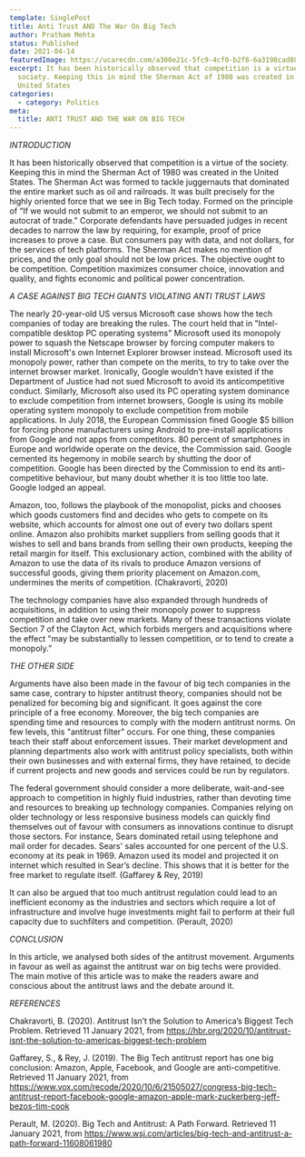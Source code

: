 ```yaml
---
template: SinglePost
title: Anti Trust AND The War On Big Tech
author: Pratham Mehta
status: Published
date: 2021-04-14
featuredImage: https://ucarecdn.com/a300e21c-5fc9-4cf0-b2f8-6a3198cad884/-/crop/997x839/0,72/-/preview/
excerpt: It has been historically observed that competition is a virtue of the
  society. Keeping this in mind the Sherman Act of 1980 was created in the
  United States
categories:
  - category: Politics
meta:
  title: ANTI TRUST AND THE WAR ON BIG TECH
---
```

*INTRODUCTION*

It has been historically observed that competition is a virtue of the society. Keeping this in mind the Sherman Act of 1980 was created in the United States. The Sherman Act was formed to tackle juggernauts that dominated the entire market such as oil and railroads. It was built precisely for the highly oriented force that we see in Big Tech today. Formed on the principle of “If we would not submit to an emperor, we should not submit to an autocrat of trade.” Corporate defendants have persuaded judges in recent decades to narrow the law by requiring, for example, proof of price increases to prove a case. But consumers pay with data, and not dollars, for the services of tech platforms. The Sherman Act makes no mention of prices, and the only goal should not be low prices. The objective ought to be competition. Competition maximizes consumer choice, innovation and quality, and fights economic and political power concentration.



*A CASE AGAINST BIG TECH GIANTS VIOLATING ANTI TRUST LAWS*

The nearly 20-year-old US versus Microsoft case shows how the tech companies of today are breaking the rules. The court held that in "Intel-compatible desktop PC operating systems" Microsoft used its monopoly power to squash the Netscape browser by forcing computer makers to install Microsoft's own Internet Explorer browser instead. Microsoft used its monopoly power, rather than compete on the merits, to try to take over the internet browser market. Ironically, Google wouldn’t have existed if the Department of Justice had not sued Microsoft to avoid its anticompetitive conduct. Similarly, Microsoft also used its PC operating system dominance to exclude competition from internet browsers, Google is using its mobile operating system monopoly to exclude competition from mobile applications. In July 2018, the European Commission fined Google $5 billion for forcing phone manufacturers using Android to pre-install applications from Google and not apps from competitors. 80 percent of smartphones in Europe and worldwide operate on the device, the Commission said. Google cemented its hegemony in mobile search by shutting the door of competition. Google has been directed by the Commission to end its anti-competitive behaviour, but many doubt whether it is too little too late. Google lodged an appeal.

Amazon, too, follows the playbook of the monopolist, picks and chooses which goods customers find and decides who gets to compete on its website, which accounts for almost one out of every two dollars spent online. Amazon also prohibits market suppliers from selling goods that it wishes to sell and bans brands from selling their own products, keeping the retail margin for itself. This exclusionary action, combined with the ability of Amazon to use the data of its rivals to produce Amazon versions of successful goods, giving them priority placement on Amazon.com, undermines the merits of competition. (Chakravorti, 2020)

The technology companies have also expanded through hundreds of acquisitions, in addition to using their monopoly power to suppress competition and take over new markets. Many of these transactions violate Section 7 of the Clayton Act, which forbids mergers and acquisitions where the effect "may be substantially to lessen competition, or to tend to create a monopoly.”

*THE OTHER SIDE*

Arguments have also been made in the favour of big tech companies in the same case, contrary to hipster antitrust theory, companies should not be penalized for becoming big and significant. It goes against the core principle of a free economy. Moreover, the big tech companies are spending time and resources to comply with the modern antitrust norms. On few levels, this "antitrust filter" occurs. For one thing, these companies teach their staff about enforcement issues. Their market development and planning departments also work with antitrust policy specialists, both within their own businesses and with external firms, they have retained, to decide if current projects and new goods and services could be run by regulators.

The federal government should consider a more deliberate, wait-and-see approach to competition in highly fluid industries, rather than devoting time and resources to breaking up technology companies. Companies relying on older technology or less responsive business models can quickly find themselves out of favour with consumers as innovations continue to disrupt those sectors. For instance, Sears dominated retail using telephone and mail order for decades. Sears' sales accounted for one percent of the U.S. economy at its peak in 1969. Amazon used its model and projected it on internet which resulted in Sear’s decline. This shows that it is better for the free market to regulate itself. (Gaffarey & Rey, 2019)

It can also be argued that too much antitrust regulation could lead to an inefficient economy as the industries and sectors which require a lot of infrastructure and involve huge investments might fail to perform at their full capacity due to suchfilters and competition. (Perault, 2020)



*CONCLUSION*

In this article, we analysed both sides of the antitrust movement. Arguments in favour as well as against the antitrust war on big techs were provided. The main motive of this article was to make the readers aware and conscious about the antitrust laws and the debate around it.



*REFERENCES*

Chakravorti, B. (2020). Antitrust Isn’t the Solution to America’s Biggest Tech Problem. Retrieved 11 January 2021, from <https://hbr.org/2020/10/antitrust-isnt-the-solution-to-americas-biggest-tech-problem>

Gaffarey, S., & Rey, J. (2019). The Big Tech antitrust report has one big conclusion: Amazon, Apple, Facebook, and Google are anti-competitive. Retrieved 11 January 2021, from <https://www.vox.com/recode/2020/10/6/21505027/congress-big-tech-antitrust-report-facebook-google-amazon-apple-mark-zuckerberg-jeff-bezos-tim-cook>

Perault, M. (2020). Big Tech and Antitrust: A Path Forward. Retrieved 11 January 2021, from <https://www.wsj.com/articles/big-tech-and-antitrust-a-path-forward-11608061980>